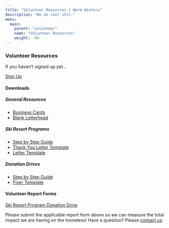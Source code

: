 ```yaml
---
title: "Volunteer Resources | Warm Winters"
description: "We do cool shit."
menu:
  main:
    parent: "volunteer"
    name: "Volunteer Resources"
    weight: -80
---
```


<h3>Volunteer Resources</h3>

<p class="intro-text">If you haven&rsquo;t signed up yet&hellip;</p>

<div class="inline-buttons">
  <a class="button button-accent" href="/volunteer/">Sign Up</a>
</div>

<h4>Downloads</h4>

<div class="downloads">
  <div>
    <h5>General Resources</h5>
    <div class="link-list-simple">
      <ul>
        <li><a href="/pdf/business-cards.pdf" target="_blank">Business Cards <i data-feather="external-link"></i></a></li>
        <li><a href="/pdf/letterhead.pdf" target="_blank">Blank Letterhead <i data-feather="external-link"></i></a></li>
      </ul>
    </div>
  </div>
  <div>
    <h5>Ski Resort Programs</h5>
    <div class="link-list-simple">
      <ul>
        <li><a href="/pdf/step-by-step-guide.pdf" target="_blank">Step by Step Guide <i data-feather="external-link"></i></a></li>
        <li><a href="/pdf/ski-resort-letter-thanks.pdf" target="_blank">Thank You Letter Template <i data-feather="external-link"></i></a></li>
        <li><a href="/pdf/ski-resort-letter.pdf" target="_blank">Letter Template <i data-feather="external-link"></i></a></li>
      </ul>
    </div>
  </div>
  <div>
    <h5>Donation Drives</h5>
    <div class="link-list-simple">
      <ul>
        <li><a href="/pdf/step-by-step-guide.pdf" target="_blank">Step by Step Guide <i data-feather="external-link"></i></a></li>
        <li><a href="/pdf/flyer.pdf" target="_blank">Flyer Template <i data-feather="external-link"></i></a></li>
      </ul>
    </div>
  </div>
</div>

<h4>Volunteer Report Forms</h4>

<div class="inline-buttons">
  <a class="button" href="https://goo.gl/forms/fsDBmJdRfSLSdDL73" target="_blank">Ski Resort Program <i data-feather="external-link"></i></a>
  <a class="button" href="https://goo.gl/forms/oHzpz9PR5kg3Ur9U2" target="_blank">Donation Drive <i data-feather="external-link"></i></a>
</div>

<p class="paragraph-text">Please submit the applicable report form above so we can measure the total impact we are having on the homeless! Have a question? Please <a class="underline" href="/contact/">contact us</a>.</p>
